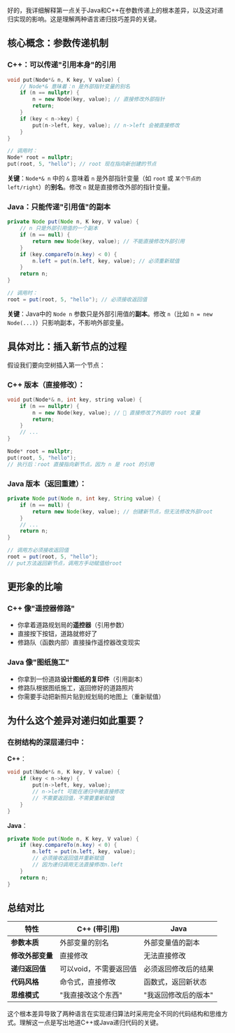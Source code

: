 好的，我详细解释第一点关于Java和C++在参数传递上的根本差异，以及这对递归实现的影响。这是理解两种语言递归技巧差异的关键。

## 核心概念：参数传递机制

### C++：可以传递"引用本身"的引用
```cpp
void put(Node*& n, K key, V value) { 
    // Node*& 意味着：n 是外部指针变量的别名
    if (n == nullptr) {
        n = new Node(key, value); // 直接修改外部指针
        return;
    }
    if (key < n->key) {
        put(n->left, key, value); // n->left 会被直接修改
    }
}

// 调用时：
Node* root = nullptr;
put(root, 5, "hello"); // root 现在指向新创建的节点
```

**关键**：`Node*& n` 中的 `&` 意味着 `n` 是外部指针变量（如 `root` 或 `某个节点的left/right`）的**别名**。修改 `n` 就是直接修改外部的指针变量。

### Java：只能传递"引用值"的副本
```java
private Node put(Node n, K key, V value) {
    // n 只是外部引用值的一个副本
    if (n == null) {
        return new Node(key, value); // 不能直接修改外部引用
    }
    if (key.compareTo(n.key) < 0) {
        n.left = put(n.left, key, value); // 必须重新赋值
    }
    return n;
}

// 调用时：
root = put(root, 5, "hello"); // 必须接收返回值
```

**关键**：Java中的 `Node n` 参数只是外部引用值的**副本**。修改 `n`（比如 `n = new Node(...)`）只影响副本，不影响外部变量。

## 具体对比：插入新节点的过程

假设我们要向空树插入第一个节点：

### C++ 版本（直接修改）：
```cpp
void put(Node*& n, int key, string value) {
    if (n == nullptr) {
        n = new Node(key, value); // 🎯 直接修改了外部的 root 变量
        return;
    }
    // ...
}

Node* root = nullptr;
put(root, 5, "hello");
// 执行后：root 直接指向新节点，因为 n 是 root 的引用
```

### Java 版本（返回重建）：
```java
private Node put(Node n, int key, String value) {
    if (n == null) {
        return new Node(key, value); // 创建新节点，但无法修改外部root
    }
    // ...
    return n;
}

// 调用方必须接收返回值
root = put(root, 5, "hello");
// put方法返回新节点，调用方手动赋值给root
```

## 更形象的比喻

### C++ 像"遥控器修路"
- 你拿着道路规划局的**遥控器**（引用参数）
- 直接按下按钮，道路就修好了
- 修路队（函数内部）直接操作遥控器改变现实

### Java 像"图纸施工"
- 你拿到一份道路**设计图纸的复印件**（引用副本）
- 修路队根据图纸施工，返回修好的道路照片
- 你需要手动把新照片贴到规划局的地图上（重新赋值）

## 为什么这个差异对递归如此重要？

### 在树结构的深层递归中：

**C++**：
```cpp
void put(Node*& n, K key, V value) {
    if (key < n->key) {
        put(n->left, key, value); 
        // n->left 可能在递归中被直接修改
        // 不需要返回值，不需要重新赋值
    }
}
```

**Java**：
```java
private Node put(Node n, K key, V value) {
    if (key.compareTo(n.key) < 0) {
        n.left = put(n.left, key, value);
        // 必须接收返回值并重新赋值
        // 因为递归调用无法直接修改n.left
    }
    return n;
}
```

## 总结对比

| 特性 | C++ (带引用) | Java |
|------|-------------|------|
| **参数本质** | 外部变量的别名 | 外部变量值的副本 |
| **修改外部变量** | 直接修改 | 无法直接修改 |
| **递归返回值** | 可以void，不需要返回值 | 必须返回修改后的结果 |
| **代码风格** | 命令式，直接修改 | 函数式，返回新状态 |
| **思维模式** | "我直接改这个东西" | "我返回修改后的版本" |

这个根本差异导致了两种语言在实现递归算法时采用完全不同的代码结构和思维方式。理解这一点是写出地道C++或Java递归代码的关键。